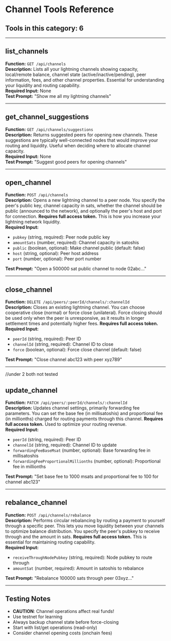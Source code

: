 # Channel Tools Reference

## Tools in this category: 6

---

## list_channels

**Function:** `GET /api/channels`  
**Description:** Lists all your lightning channels showing capacity, local/remote balance, channel state (active/inactive/pending), peer information, fees, and other channel properties. Essential for understanding your liquidity and routing capability.  
**Required Input:** None  
**Test Prompt:** "Show me all my lightning channels"

---

## get_channel_suggestions

**Function:** `GET /api/channels/suggestions`  
**Description:** Returns suggested peers for opening new channels. These suggestions are typically well-connected nodes that would improve your routing and liquidity. Useful when deciding where to allocate channel capacity.  
**Required Input:** None  
**Test Prompt:** "Suggest good peers for opening channels"

---

## open_channel

**Function:** `POST /api/channels`  
**Description:** Opens a new lightning channel to a peer node. You specify the peer's public key, channel capacity in sats, whether the channel should be public (announced to the network), and optionally the peer's host and port for connection. **Requires full access token.** This is how you increase your lightning network liquidity.  
**Required Input:**

- `pubkey` (string, required): Peer node public key
- `amountSats` (number, required): Channel capacity in satoshis
- `public` (boolean, optional): Make channel public (default: false)
- `host` (string, optional): Peer host address
- `port` (number, optional): Peer port number

**Test Prompt:** "Open a 500000 sat public channel to node 02abc..."

---

## close_channel

**Function:** `DELETE /api/peers/:peerId/channels/:channelId`  
**Description:** Closes an existing lightning channel. You can choose cooperative close (normal) or force close (unilateral). Force closing should be used only when the peer is unresponsive, as it results in longer settlement times and potentially higher fees. **Requires full access token.**  
**Required Input:**

- `peerId` (string, required): Peer ID
- `channelId` (string, required): Channel ID to close
- `force` (boolean, optional): Force close channel (default: false)

**Test Prompt:** "Close channel abc123 with peer xyz789"

---

//under 2 both not tested

## update_channel

**Function:** `PATCH /api/peers/:peerId/channels/:channelId`  
**Description:** Updates channel settings, primarily forwarding fee parameters. You can set the base fee (in millisatoshis) and proportional fee (in millionths) charged for routing payments through this channel. **Requires full access token.** Used to optimize your routing revenue.  
**Required Input:**

- `peerId` (string, required): Peer ID
- `channelId` (string, required): Channel ID to update
- `forwardingFeeBaseMsat` (number, optional): Base forwarding fee in millisatoshis
- `forwardingFeeProportionalMillionths` (number, optional): Proportional fee in millionths

**Test Prompt:** "Set base fee to 1000 msats and proportional fee to 100 for channel abc123"

---

## rebalance_channel

**Function:** `POST /api/channels/rebalance`  
**Description:** Performs circular rebalancing by routing a payment to yourself through a specific peer. This lets you move liquidity between your channels to optimize balance distribution. You specify the peer's pubkey to receive through and the amount in sats. **Requires full access token.** This is essential for maintaining routing capability.  
**Required Input:**

- `receiveThroughNodePubkey` (string, required): Node pubkey to route through
- `amountSat` (number, required): Amount in satoshis to rebalance

**Test Prompt:** "Rebalance 100000 sats through peer 03xyz..."

---

## Testing Notes

- **CAUTION**: Channel operations affect real funds!
- Use testnet for learning
- Always backup channel state before force-closing
- Start with list/get operations (read-only)
- Consider channel opening costs (onchain fees)
